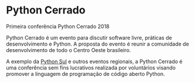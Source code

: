# Python Cerrado

Primeira conferência Python Cerrado 2018

Python Cerrado é um evento para discutir software livre, práticas de desenvolvimento e Python. A proposta do evento é reunir a comunidade de desenvolvimento de todo o Centro Oeste brasileiro.

A exemplo da [Python Sul](https://pythonsul.org/) e outros eventos regionais, a Python Cerrado é uma conferência sem fins lucrativos realizada por voluntários visando promover a linguagem de programação de código aberto Python.
